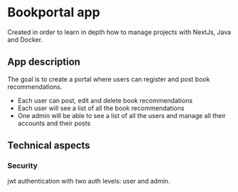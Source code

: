 # Bookportal app

Created in order to learn in depth how to manage projects with NextJs, Java and Docker.

## App description

The goal is to create a portal where users can register and post book recommendations.

- Each user can post, edit and delete book recommendations
- Each user will see a list of all the book recommendations
- One admin will be able to see a list of all the users and manage all their accounts and their posts

## Technical aspects

### Security
jwt authentication with two auth levels: user and admin.